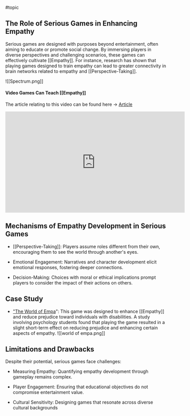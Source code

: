 #topic 
## The Role of Serious Games in Enhancing Empathy

Serious games are designed with purposes beyond entertainment, often aiming to educate or promote social change. By immersing players in diverse perspectives and challenging scenarios, these games can effectively cultivate [[Empathy]]. For instance, research has shown that playing games designed to train empathy can lead to greater connectivity in brain networks related to empathy and [[Perspective-Taking]].

![[Spectrum.png]]


#### Video Games Can Teach [[Empathy]]
The article relating to this video can be found here -> [Article](https://www.technologynetworks.com/neuroscience/news/video-games-can-teach-empathy-307396) 

<iframe width="560" height="315" src="https://youtu.be/463Bl7GAYgc?si=sWc0HTUGoZ0vt7FS" frameborder="0" allow="accelerometer; clipboard-write; encrypted-media; gyroscope; picture-in-picture; web-share" referrerpolicy="strict-origin-when-cross-origin" allowfullscreen></iframe> 

##  Mechanisms of Empathy Development in Serious Games

- [[Perspective-Taking]]: Players assume roles different from their own, encouraging them to see the world through another's eyes.​
    
- Emotional Engagement: Narratives and character development elicit emotional responses, fostering deeper connections.​
    
- Decision-Making: Choices with moral or ethical implications prompt players to consider the impact of their actions on others.​

## Case Study
- ["The World of Empa](https://pmc.ncbi.nlm.nih.gov/articles/PMC6489198/)": This game was designed to enhance [[Empathy]] and reduce prejudice toward individuals with disabilities. A study involving psychology students found that playing the game resulted in a slight short-term effect on reducing prejudice and enhancing certain aspects of empathy. 
	![[world of empa.png]]


## Limitations and Drawbacks 

Despite their potential, serious games face challenges:​

- Measuring Empathy: Quantifying empathy development through gameplay remains complex.​
    
- Player Engagement: Ensuring that educational objectives do not compromise entertainment value.​
    
- Cultural Sensitivity: Designing games that resonate across diverse cultural backgrounds